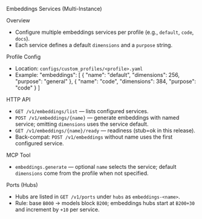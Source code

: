 Embeddings Services (Multi-Instance)

Overview
- Configure multiple embeddings services per profile (e.g., `default`, `code`, `docs`).
- Each service defines a default `dimensions` and a `purpose` string.

Profile Config
- Location: `configs/custom_profiles/<profile>.yaml`
- Example:
  "embeddings": [
    { "name": "default", "dimensions": 256, "purpose": "general" },
    { "name": "code",    "dimensions": 384, "purpose": "code" }
  ]

HTTP API
- `GET /v1/embeddings/list` — lists configured services.
- `POST /v1/embeddings/{name}` — generate embeddings with named service; omitting `dimensions` uses the service default.
- `GET /v1/embeddings/{name}/ready` — readiness (stub=ok in this release).
- Back-compat: `POST /v1/embeddings` without name uses the first configured service.

MCP Tool
- `embeddings.generate` — optional `name` selects the service; default `dimensions` come from the profile when not specified.

Ports (Hubs)
- Hubs are listed in `GET /v1/ports` under `hubs` as `embeddings-<name>`.
- Rule: base `B000` → models block `B200`; embeddings hubs start at `B200+30` and increment by `+10` per service.

